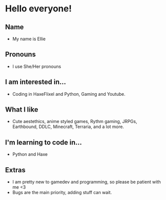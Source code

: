 # Hello everyone!
## Name
- My name is Ellie
## Pronouns
- I use She/Her pronouns
## I am interested in...
- Coding in HaxeFlixel and Python, Gaming and Youtube.
## What I like
- Cute aestethics, anime styled games, Rythm gaming, JRPGs, Earthbound, DDLC, Minecraft, Terraria, and a lot more.
## I'm learning to code in...
- Python and Haxe
## Extras
- I am pretty new to gamedev and programming, so please be patient with me <3
- Bugs are the main priority, adding stuff can wait.
